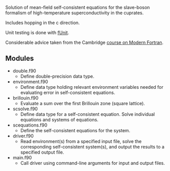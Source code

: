 Solution of mean-field self-consistent equations for the slave-boson formalism of high-temperature superconductivity in the cuprates.

Includes hopping in the c direction.

Unit testing is done with [fUnit](http://nasarb.rubyforge.org/funit/).

Considerable advice taken from the Cambridge [course on Modern Fortran](http://www-uxsup.csx.cam.ac.uk/courses/Fortran/).

## Modules

* double.f90
    * Define double-precision data type.
* environment.f90
    * Define data type holding relevant environment variables needed for evaluating error in self-consistent equations.
* brillouin.f90
    * Evaluate a sum over the first Brillouin zone (square lattice).
* scsolve.f90
    * Define data type for a self-consistent equation. Solve individual equations and systems of equations.
* scequations.f90
    * Define the self-consistent equations for the system.
* driver.f90
    * Read environment(s) from a specified input file, solve the corresponding self-consistent system(s), and output the results to a specified output file.
* main.f90
    * Call driver using command-line arguments for input and output files.
